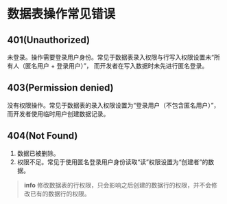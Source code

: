 # 数据表操作常见错误

## 401(Unauthorized)

未登录。操作需要登录用户身份。常见于数据表录入权限与行写入权限设置未“所有人（匿名用户 + 登录用户）”，
而开发者在写入数据时未先进行匿名登录。

## 403(Permission denied)

没有权限操作。常见于数据表的录入权限设置为“登录用户（不包含匿名用户）”，
而开发者使用临时用户创建数据记录。

## 404(Not Found)

1. 数据已被删除。
2. 权限不足。常见于使用匿名登录用户身份读取“读”权限设置为“创建者”的数据。

> **info**
> 修改数据表的行权限，只会影响之后创建的数据行的权限，并不会修改已有的数据行的权限。

